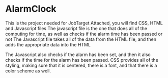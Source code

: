 # AlarmClock
This is the project needed for JobTarget
Attached, you will find CSS, HTML and Javascript files
The javascript file is the one that does all of the computing for time, as well as checks if the alarm time has been passed or not
The Javascript file takes all of the data from the HTML file, and then adds the appropriate data into the HTML

The Javascript also checks if the alarm has been set, and then it also checks if the time for the alarm has been passed.
CSS provides all of the styling, making sure that it is centered, there is a font, and that there is a color scheme as well.
